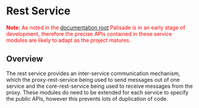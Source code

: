 # Rest Service

<span style="color:red">**Note:** As noted in the [documentation root](../../README.md) Palisade is in an early stage of development, therefore the precise APIs contained in these service modules are likely to adapt as the project matures.</span>

## Overview

The rest service provides an inter-service communication mechanism, which the 
proxy-rest-service being used to send messages out of one service and the 
core-rest-service being used to receive messages from the proxy. These modules 
do need to be extended for each service to specify the public APIs, however this 
prevents lots of duplication of code.
